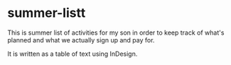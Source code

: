 # summer-listt
This is summer list of activities for my son in order to keep track of what's planned and what we actually sign up and pay for.

It is written as a table of text using InDesign.
